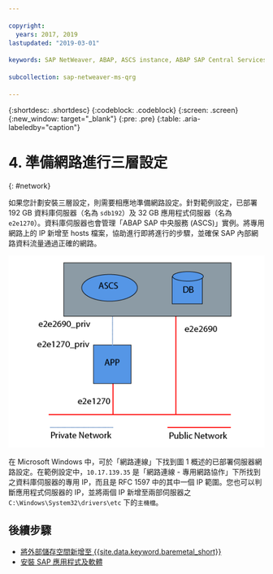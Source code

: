 ```yaml
---

copyright:
  years: 2017, 2019
lastupdated: "2019-03-01"

keywords: SAP NetWeaver, ABAP, ASCS instance, ABAP SAP Central Services, application server, database server, three-tier

subcollection: sap-netweaver-ms-qrg

---
```


{:shortdesc: .shortdesc}
{:codeblock: .codeblock}
{:screen: .screen}
{:new_window: target="_blank"}
{:pre: .pre}
{:table: .aria-labeledby="caption"}

# 4. 準備網路進行三層設定
{: #network}

如果您計劃安裝三層設定，則需要相應地準備網路設定。針對範例設定，已部署 192 GB 資料庫伺服器（名為 `sdb192`）及 32 GB 應用程式伺服器（名為 `e2e1270`）。資料庫伺服器也會管理「ABAP SAP 中央服務 (ASCS)」實例。將專用網路上的 IP 新增至 hosts 檔案，協助進行即將進行的步驟，並確保 SAP 內部網路資料流量通過正確的網路。

![圖 1. 三層設定範例](/images/network-01.png "三層設定範例")

在 Microsoft Windows 中，可於「網路連線」下找到圖 1 概述的已部署伺服器網路設定。在範例設定中，`10.17.139.35` 是「網路連線 - 專用網路協作」下所找到之資料庫伺服器的專用 IP，而且是 RFC 1597 中的其中一個 IP 範圍。您也可以判斷應用程式伺服器的 IP，並將兩個 IP 新增至兩部伺服器之 `C:\Windows\System32\drivers\etc` 下的`主機檔`。

## 後續步驟

  * [將外部儲存空間新增至 {{site.data.keyword.baremetal_short}}](/docs/infrastructure/sap-netweaver-ms-qrg?topic=sap-netweaver-ms-qrg-storage)
  * [安裝 SAP 應用程式及軟體](/docs/infrastructure/sap-netweaver-ms-qrg?topic=sap-netweaver-ms-qrg-install_landscape)
